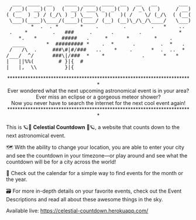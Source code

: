 <pre>
  ___  ____  __    ____  ____  ____  __   __   __       ___  __   _  _  __ _  ____  ____   __   _  _  __ _ 
 / __)(  __)(  )  (  __)/ ___)(_  _)(  ) / _\ (  )     / __)/  \ / )( \(  ( \(_  _)(    \ /  \ / )( \(  ( \
( (__  ) _) / (_/\ ) _) \___ \  )(   )( /    \/ (_/\  ( (__(  O )) \/ (/    /  )(   ) D ((  O )\ /\ //    /
 \___)(____)\____/(____)(____/ (__) (__)\_/\_/\____/   \___)\__/ \____/\_)__) (__) (____/ \__/ (_/\_)\_)__)
        *  .  . *       *    .        .        .   *    ..
 .    *        .   ###     .      .        .            *
    *.   *        #####   .     *      *        *    .
  ____       *  ######### *    .  *      .        .  *   .
 /   /\  .     ###\#|#/###   ..    *    .      *  .  ..  *
/___/  ^/      ###\|/###  *    *            .      *   *
|   ||%%(        # }|{  #
|___|,  \\         }|{               
</pre>

<p align='center'>
  ************************************************************************ <br>
  Ever wondered what the next upcoming astronomical event is in your area? <br>
  Ever miss an eclipse or a gorgeous meteor shower? <br>
  Now you never have to search the internet for the next cool event again! <br>
  ************************************************************************
</p>


This is :ringed_planet::star2: **Celestial Countdown** :star2::ringed_planet:, a website that counts down to the next astronomical event. <br>

:world_map: With the ability to change your location, you are able to enter your city and see the countdown in your timezone—or play around and see what the countdown will be for a city across the world! <br>

:calendar: Check out the calendar for a simple way to find events for the month or the year. <br>

:card_file_box: For more in-depth details on your favorite events, check out the Event Descriptions and read all about these awesome things in the sky. <br>

Available live: https://celestial-countdown.herokuapp.com/